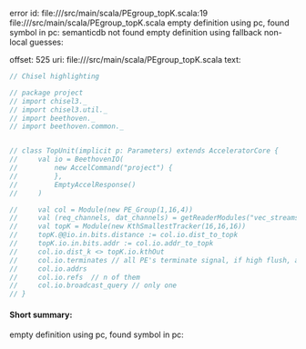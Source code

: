 error id: file://<WORKSPACE>/src/main/scala/PEgroup_topK.scala:19
file://<WORKSPACE>/src/main/scala/PEgroup_topK.scala
empty definition using pc, found symbol in pc: 
semanticdb not found
empty definition using fallback
non-local guesses:

offset: 525
uri: file://<WORKSPACE>/src/main/scala/PEgroup_topK.scala
text:
```scala
// Chisel highlighting

// package project
// import chisel3._
// import chisel3.util._
// import beethoven._
// import beethoven.common._


// class TopUnit(implicit p: Parameters) extends AcceleratorCore {
//     val io = BeethovenIO(
//         new AccelCommand("project") {
//         },
//         EmptyAccelResponse()
//     )

//     val col = Module(new PE_Group(1,16,4))
//     val (req_channels, dat_channels) = getReaderModules("vec_streams")
//     val topK = Module(new KthSmallestTracker(16,16,16))
//     topK.@@io.in.bits.distance := col.io.dist_to_topk
//     topK.io.in.bits.addr := col.io.addr_to_topk
//     col.io.dist_k <> topK.io.kthOut
//     col.io.terminates // all PE's terminate signal, if high flush, and fetch another one
//     col.io.addrs 
//     col.io.refs  // n of them
//     col.io.broadcast_query // only one
// }
```


#### Short summary: 

empty definition using pc, found symbol in pc: 